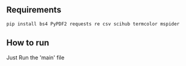 ## Requirements
```bash
pip install bs4 PyPDF2 requests re csv scihub termcolor mspider
```
## How to run
Just Run the 'main' file
